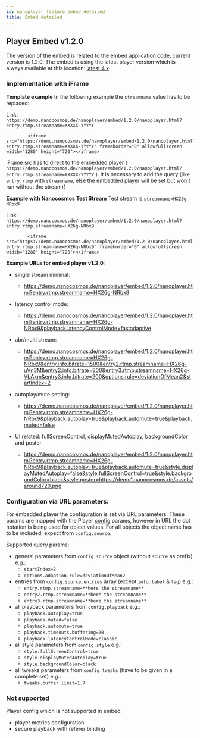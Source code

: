 ```yaml
---
id: nanoplayer_feature_embed_detailed
title: Embed detailed
---
```


## **Player Embed v1.2.0**


The version of the embed is related to the embed application code, current version is 1.2.0. 
The embed is using the latest player version which is always available at this location: [latest 4.x](https://files.nanocosmos.de/index.php/s/4nndC45mcB6oSa6).

### Implementation with iFrame

**Template example** 
In the following example the `streamname` value has to be replaced:

Link: `https://demo.nanocosmos.de/nanoplayer/embed/1.2.0/nanoplayer.html?entry.rtmp.streamname=XXXXX-YYYYY`
```  
        <iframe src="https://demo.nanocosmos.de/nanoplayer/embed/1.2.0/nanoplayer.html?entry.rtmp.streamname=XXXXX-YYYYY" frameborder="0" allowfullscreen width="1280" height="720"></iframe>

```

iFrame src has to direct to the embedded player ( `https://demo.nanocosmos.de/nanoplayer/embed/1.2.0/nanoplayer.html?entry.rtmp.streamname=XXXXX-YYYYY` ). It is necessary to add the query (like `entry.rtmp` with `streamname`, else the embedded player will be set but won't run without the stream)!

**Example with Nanocosmos Test Stream** 
Test stream is `streamname=HX26g-NRbx9`

Link: `https://demo.nanocosmos.de/nanoplayer/embed/1.2.0/nanoplayer.html?entry.rtmp.streamname=HX26g-NRbx9`
```  
        <iframe src="https://demo.nanocosmos.de/nanoplayer/embed/1.2.0/nanoplayer.html?entry.rtmp.streamname=HX26g-NRbx9" frameborder="0" allowfullscreen width="1280" height="720"></iframe>

```

**Example URLs for embed player v1.2.0:**

* single stream minimal:
    * https://demo.nanocosmos.de/nanoplayer/embed/1.2.0/nanoplayer.html?entry.rtmp.streamname=HX26g-NRbx9

* latency control mode:
    * https://demo.nanocosmos.de/nanoplayer/embed/1.2.0/nanoplayer.html?entry.rtmp.streamname=HX26g-NRbx9&playback.latencyControlMode=fastadaptive

* abr/multi stream:
    * https://demo.nanocosmos.de/nanoplayer/embed/1.2.0/nanoplayer.html?entry.rtmp.streamname=HX26g-NRbx9&entry.info.bitrate=1500&entry2.rtmp.streamname=HX26g-uVn3M&entry2.info.bitrate=800&entry3.rtmp.streamname=HX26g-VbAxm&entry3.info.bitrate=200&options.rule=deviationOfMean2&startIndex=2

* autoplay/mute setting:
    * https://demo.nanocosmos.de/nanoplayer/embed/1.2.0/nanoplayer.html?entry.rtmp.streamname=HX26g-NRbx9&playback.autoplay=true&playback.automute=true&playback.muted=false

* UI related: fullScreenControl, displayMutedAutoplay, backgroundColor and poster
    * https://demo.nanocosmos.de/nanoplayer/embed/1.2.0/nanoplayer.html?entry.rtmp.streamname=HX26g-NRbx9&playback.autoplay=true&playback.automute=true&style.displayMutedAutoplay=false&style.fullScreenControl=true&style.backgroundColor=black&style.poster=https://demo1.nanocosmos.de/assets/around720.png


### Configuration via URL parameters:

For embedded player the configuration is set via URL parameters. These params are mapped with the Player [config](https://docs.nanocosmos.de/docs/nanoplayer/nanoplayer_api#nanoplayerconfig--codeobjectcode) params, however in URL  the dot notation is being used for object values. For all objects the object name has to be included, expect from `config.source`. 

Supported query params:
* general parameters from `config.source` object (without `source` as prefix) e.g.:
    * `startIndex=2`
    * `options.adaption.rule=deviationOfMean2`
* entries from `config.source.entries` array (except `info`, `label` & `tag`) e.g.:
    * `entry.rtmp.streamname=**here the streamname**`
    * `entry2.rtmp.streamname=**here the streamname**`
    * `entry3.rtmp.streamname=**here the streamname**`
* all playback parameters from `config.playback` e.g.:
    * `playback.autoplay=true`
    * `playback.muted=false`
    * `playback.automute=true`
    * `playback.timeouts.buffering=20`
    * `playback.latencyControlMode=classic`
* all style parameters from `config.style` e.g.:
    * `style.fullScreenControl=true`
    * `style.displayMutedAutoplay=true`
    * `style.backgroundColor=black`
* all tweaks parameters from `config.tweaks` (have to be given in a complete set) e.g.:
    * `tweaks.buffer.limit=1.7`


### Not supported

Player config which is not supported in embed:

* player metrics configuration
* secure playback with referer binding
